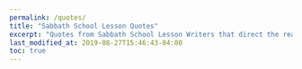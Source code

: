 ```yaml
---
permalink: /quotes/
title: "Sabbath School Lesson Quotes"
excerpt: "Quotes from Sabbath School Lesson Writers that direct the reader away from the Sabbath School Lesson Writer to the Bible."
last_modified_at: 2019-08-27T15:46:43-04:00
toc: true
---
```

